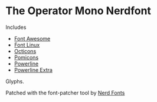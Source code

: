 # The Operator Mono Nerdfont

Includes
- [Font Awesome](http://fortawesome.github.io/Font-Awesome)
- [Font Linux](https://github.com/Lukas-W/font-linux)
- [Octicons](https://octicons.github.com)
- [Pomicons](https://github.com/gabrielelana/pomicons)
- [Powerline](https://github.com/powerline/fonts)
- [Powerline Extra](https://github.com/ryanoasis/powerline-extra-symbols)

Glyphs.

Patched with the font-patcher tool by [Nerd Fonts](https://github.com/ryanoasis/nerd-fonts)

